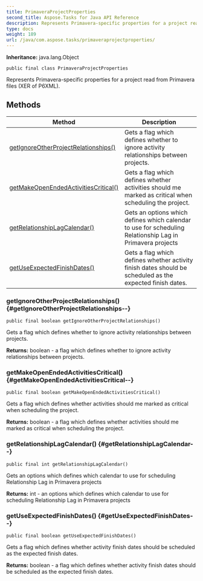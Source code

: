 ```yaml
---
title: PrimaveraProjectProperties
second_title: Aspose.Tasks for Java API Reference
description: Represents Primavera-specific properties for a project read from Primavera files XER of P6XML.
type: docs
weight: 189
url: /java/com.aspose.tasks/primaveraprojectproperties/
---
```


**Inheritance:**
java.lang.Object
```
public final class PrimaveraProjectProperties
```

Represents Primavera-specific properties for a project read from Primavera files (XER of P6XML).
## Methods

| Method | Description |
| --- | --- |
| [getIgnoreOtherProjectRelationships()](#getIgnoreOtherProjectRelationships--) | Gets a flag which defines whether to ignore activity relationships between projects. |
| [getMakeOpenEndedActivitiesCritical()](#getMakeOpenEndedActivitiesCritical--) | Gets a flag which defines whether activities should me marked as critical when scheduling the project. |
| [getRelationshipLagCalendar()](#getRelationshipLagCalendar--) | Gets an options which defines which calendar to use for scheduling Relationship Lag in Primavera projects |
| [getUseExpectedFinishDates()](#getUseExpectedFinishDates--) | Gets a flag which defines whether activity finish dates should be scheduled as the expected finish dates. |
### getIgnoreOtherProjectRelationships() {#getIgnoreOtherProjectRelationships--}
```
public final boolean getIgnoreOtherProjectRelationships()
```


Gets a flag which defines whether to ignore activity relationships between projects.

**Returns:**
boolean - a flag which defines whether to ignore activity relationships between projects.
### getMakeOpenEndedActivitiesCritical() {#getMakeOpenEndedActivitiesCritical--}
```
public final boolean getMakeOpenEndedActivitiesCritical()
```


Gets a flag which defines whether activities should me marked as critical when scheduling the project.

**Returns:**
boolean - a flag which defines whether activities should me marked as critical when scheduling the project.
### getRelationshipLagCalendar() {#getRelationshipLagCalendar--}
```
public final int getRelationshipLagCalendar()
```


Gets an options which defines which calendar to use for scheduling Relationship Lag in Primavera projects

**Returns:**
int - an options which defines which calendar to use for scheduling Relationship Lag in Primavera projects
### getUseExpectedFinishDates() {#getUseExpectedFinishDates--}
```
public final boolean getUseExpectedFinishDates()
```


Gets a flag which defines whether activity finish dates should be scheduled as the expected finish dates.

**Returns:**
boolean - a flag which defines whether activity finish dates should be scheduled as the expected finish dates.
